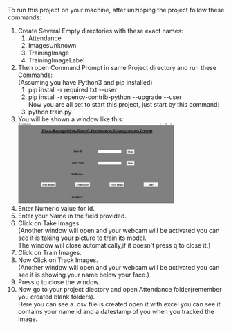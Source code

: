 To run this project on your machine, after unzipping the project follow these commands:
<ol>
  <li>
    Create Several Empty directories with these exact names:
    <ol>
      <li>Attendance</li>
      <li>ImagesUnknown</li>
      <li>TrainingImage</li>
      <li>TrainingImageLabel</li>
    </ol>
  </li>
  <li>Then open Command Prompt in same Project directory and run these Commands:
    <br>
    (Assuming you have Python3 and pip installed)
    <ol>
      <li>pip install -r required.txt --user</li>
      <li>pip install -r opencv-contrib-python --upgrade --user</li>
      Now you are all set to start this project, just start by this command:
      <li>python train.py</li>
    </ol>
  </li>
  <li>You will be shown a window like this:<br>
    <img src="Face_Recogniser 13-06-2020 9.14.42 PM.png" width=75%>
  </li>
  <li> Enter Numeric value for Id. </li>
  <li> Enter your Name in the field provided.</li>
  <li> Click on Take Images.
    <br>
    (Another window will open and your webcam will be activated you can see it is taking your picture to train its model.
    <br>
    The window will close automatically,if it doesn't press q to close it.)
  </li>
  <li>Click on Train Images.</li>
  <li>Now Click on Track Images.
    <br>
    (Another window will open and your webcam will be activated you can see it is showing your name below your face.)
  </li>
  <li> Press q to close the window.</li>
  <li>Now go to your project diectory and open Attendance folder(remember you created blank folders).
    <br>
    Here you can see a .csv file is created open it with excel you can see it contains your name id and a datestamp of you when you tracked the image.
  </li>
</ol>
  
  
  
  
      
      
    
    
  </ol>

